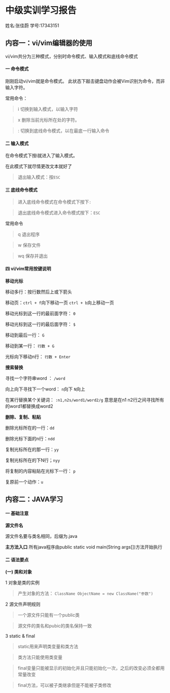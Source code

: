 # 中级实训学习报告
姓名:张佳蔚    学号:17343151
## 内容一：vi/vim编辑器的使用
vi/vim共分为三种模式，分别时命令模式、输入模式和底线命令模式
#### 一 命令模式
刚刚启动vi/vim就是命令模式。
此状态下敲击键盘动作会被Vim识别为命令，而非输入字符。

常用命令：
> i 切换到输入模式，以输入字符

> x 删除当前光标所在处的字符。

> : 切换到底线命令模式，以在最底一行输入命令

#### 二 输入模式
在命令模式下按i就进入了输入模式。

在此模式下就尽情更改文本就好了

> 退出输入模式：按`ESC`

#### 三 底线命令模式
> 进入底线命令模式在命令模式下按下`:`

> 退出底线命令模式进入命令模式按下：`ESC`

常用命令
> q 退出程序

> w 保存文件

> wq 保存并退出

#### 四 vi/vim常用按键说明
**移动光标**

移动多行：按行数然后上或下箭头

移动页：`ctrl + f`向下移动一页 `ctrl + b`向上移动一页

移动光标到这一行的最前面字符： `0`

移动光标到这一行的最后面字符： `$`

移动到最后一行： `G`

移动到某一行： `行数 + G`

光标向下移动n行： `行数 + Enter`

**搜索替换**

寻找一个字符串word ： `/word`

向上向下寻找下一个word： `n`向下 `N`向上

在某行替换某个关键词： `:n1,n2s/word1/word2/g` 意思是在n1 n2行之间寻找所有的word1都替换成word2

**删除、复制、粘贴**

删除光标所在的一行：`dd`

删除光标下面的n行：`ndd`

复制光标所在的那一行：`yy`

复制光标所在的下N行；`nyy`

将复制的内容粘贴在光标下一行： `p`

复原前一个动作：`u`

## 内容二：JAVA学习
#### 一 基础注意
**源文件名**

源文件名要与类名相同，后缀为.java

**主方法入口**
所有java程序由public static void main(String args[])方法开始执行

#### 二 语法要点
**(一) 类和对象**

1 对象是类的实例
> 产生对象的方法： `ClassName ObjectName = new ClassName("参数")`

2 源文件声明规则
> 一个源文件只能有一个public类

> 源文件的类名和pubic的类名保持一致

3 static & final
> static用来声明类变量和类方法

> 类方法只能使用类变量

> final变量只能被显示的初始化并且只能初始化一次，之后的改变必须全都用常量改变

> final方法，可以被子类继承但是不能被子类修改

